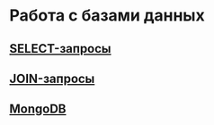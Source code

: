 #  Работа с базами данных  
## [SELECT-запросы](https://docs.google.com/spreadsheets/d/13J6JHyw9SE8_qTrtKE7CXk_vgh2TZOxA4fcWYYKCgRs/edit#gid=0)  
## [JOIN-запросы](https://docs.google.com/spreadsheets/d/1Kr5gmcVo82Hwnyrq8n61lzKSj4rLNsRgJYRtyCguo_M/edit#gid=0)  
## [MongoDB](https://docs.google.com/spreadsheets/d/1jrsnuLbqozHYjHnTfRoJsqP_ftYZ1XR4PhuJruPQ0d4/edit#gid=0)
